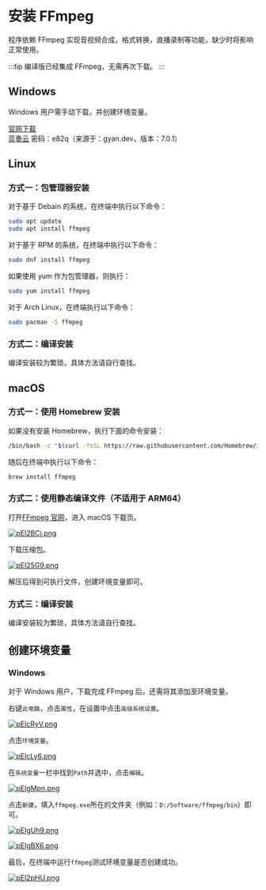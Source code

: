 # 安装 FFmpeg
程序依赖 FFmpeg 实现音视频合成，格式转换，直播录制等功能，缺少时将影响正常使用。

:::tip
编译版已经集成 FFmpeg，无需再次下载。
:::

## Windows 
Windows 用户需手动下载，并创建环境变量。

[官网下载](https://ffmpeg.org/)  
[蓝奏云](https://wwx.lanzout.com/iW4GP2azpdzg) 密码：e82q（来源于：gyan.dev，版本：7.0.1）

## Linux
### 方式一：包管理器安装
对于基于 Debain 的系统，在终端中执行以下命令：
```bash
sudo apt update
sudo apt install ffmpeg
```

对于基于 RPM 的系统，在终端中执行以下命令：
```bash
sudo dnf install ffmpeg
```

如果使用 yum 作为包管理器，则执行：
```bash
sudo yum install ffmpeg
```

对于 Arch Linux，在终端执行以下命令：
```bash
sudo pacman -S ffmpeg
```

### 方式二：编译安装
编译安装较为繁琐，具体方法请自行查找。

## macOS
### 方式一：使用 Homebrew 安装
如果没有安装 Homebrew，执行下面的命令安装：
```bash
/bin/bash -c "$(curl -fsSL https://raw.githubusercontent.com/Homebrew/install/HEAD/install.sh)"
```

随后在终端中执行以下命令：
```bash
brew install ffmpeg
```

### 方式二：使用静态编译文件（不适用于 ARM64）
打开[FFmpeg 官网](https://ffmpeg.org/)，进入 macOS 下载页。

[![pEl2BCj.png](https://s21.ax1x.com/2025/02/23/pEl2BCj.png)](https://imgse.com/i/pEl2BCj)

下载压缩包。

[![pEl25G9.png](https://s21.ax1x.com/2025/02/23/pEl25G9.png)](https://imgse.com/i/pEl25G9)

解压后得到可执行文件，创建环境变量即可。

### 方式三：编译安装
编译安装较为繁琐，具体方法请自行查找。

## 创建环境变量
### Windows
对于 Windows 用户，下载完成 FFmpeg 后，还需将其添加至环境变量。

右键`此电脑`，点击`属性`，在设置中点击`高级系统设置`。

[![pElcRyV.png](https://s21.ax1x.com/2025/02/23/pElcRyV.png)](https://imgse.com/i/pElcRyV)

点击`环境变量`。

[![pElcLy6.png](https://s21.ax1x.com/2025/02/23/pElcLy6.png)](https://imgse.com/i/pElcLy6)

在`系统变量`一栏中找到`Path`并选中，点击`编辑`。

[![pElgMpn.png](https://s21.ax1x.com/2025/02/23/pElgMpn.png)](https://imgse.com/i/pElgMpn)

点击`新建`，填入`ffmpeg.exe`所在的文件夹（例如：`D:/Software/ffmpeg/bin`）即可。

[![pElgUh9.png](https://s21.ax1x.com/2025/02/23/pElgUh9.png)](https://imgse.com/i/pElgUh9)

[![pElgBX6.png](https://s21.ax1x.com/2025/02/23/pElgBX6.png)](https://imgse.com/i/pElgBX6)

最后，在终端中运行`ffmpeg`测试环境变量是否创建成功。

[![pEl2pHU.png](https://s21.ax1x.com/2025/02/23/pEl2pHU.png)](https://imgse.com/i/pEl2pHU)
